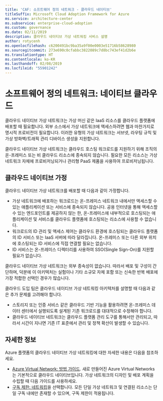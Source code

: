 ```yaml
---
title: 'CAF: 소프트웨어 정의 네트워크 - 클라우드 네이티브'
titleSuffix: Microsoft Cloud Adoption Framework for Azure
ms.service: architecture-center
ms.subservice: enterprise-cloud-adoption
ms.custom: governance
ms.date: 02/11/2019
description: 클라우드 네이티브 가상 네트워킹 서비스 설명
author: rotycenh
ms.openlocfilehash: c6200491bc9ba35a9f00e0003e51716b58628980
ms.sourcegitcommit: 273e690c0cfabbc3822089c7d8bc743ef41d2b6e
ms.translationtype: HT
ms.contentlocale: ko-KR
ms.lasthandoff: 02/08/2019
ms.locfileid: "55901242"
---
```

# <a name="software-defined-networks-cloud-native"></a>소프트웨어 정의 네트워크: 네이티브 클라우드

클라우드 네이티브 가상 네트워크는 가상 머신 같은 IaaS 리소스를 클라우드 플랫폼에 배포할 때 필요합니다. 외부 소스에서 가상 네트워크에 액세스하려면 웹과 마찬가지로 명시적 프로비전이 필요합니다. 이러한 유형의 가상 네트워크는 서브넷, 라우팅 규칙 및 가상 방화벽/트래픽 관리 디바이스 생성을 지원합니다.

클라우드 네이티브 가상 네트워크는 클라우드 호스팅 워크로드를 지원하기 위해 조직의 온-프레미스 또는 비 클라우드 리소스에 종속되지 않습니다. 필요한 모든 리소스는 가상 네트워크 자체에 프로비저닝되거나 관리형 PaaS 제품을 사용하여 프로비저닝됩니다.

## <a name="cloud-native-assumptions"></a>클라우드 네이티브 가정

클라우드 네이티브 가상 네트워크를 배포할 때 다음과 같이 가정합니다.

- 가상 네트워크에 배포하는 워크로드는 온-프레미스 네트워크 내에서만 액세스할 수 있는 애플리케이션 또는 서비스에 종속되지 않습니다. 공용 인터넷을 통해 액세스할 수 있는 엔드포인트를 제공하지 않는 한, 온-프레미스에 내부적으로 호스팅되는 애플리케이션 및 서비스를 클라우드 플랫폼에 호스팅되는 리소스에 사용할 수 없습니다.
- 워크로드의 ID 관리 및 액세스 제어는 클라우드 환경에 호스팅되는 클라우드 플랫폼의 ID 서비스 또는 IaaS 서버에 따라 달라집니다. 온-프레미스 또는 다른 외부 위치에 호스팅되는 ID 서비스에 직접 연결할 필요는 없습니다.
- ID 서비스는 온-프레미스 디렉터리를 사용하여 SSO(Single Sign-On)를 지원할 필요가 없습니다.

클라우드 네이티브 가상 네트워크는 외부 종속성이 없습니다. 따라서 배포 및 구성이 간단하며, 덕분에 이 아키텍처는 실험이나 기타 소규모 자체 포함 또는 신속한 반복 배포에 가장 적합한 선택인 경우가 많습니다.

클라우드 도입 팀은 클라우드 네이티브 가상 네트워킹 아키텍처를 설명할 때 다음과 같은 추가 문제를 고려해야 합니다.

- 스토리지 또는 인증 서비스 같은 클라우드 기반 기능을 활용하려면 온-프레미스 데이터 센터에서 실행되도록 설계된 기존 워크로드를 대대적으로 수정해야 합니다.
- 클라우드 네이티브 네트워크는 클라우드 플랫폼 관리 도구를 통해서만 관리되고, 따라서 시간이 지나면 기존 IT 표준에서 관리 및 정책 확산이 발생할 수 있습니다.

## <a name="learn-more"></a>자세한 정보

Azure 플랫폼의 클라우드 네이티브 가상 네트워킹에 대한 자세한 내용은 다음을 참조하세요.

- [Azure Virtual Network: 방법 가이드](/azure/virtual-network/virtual-network-vnet-plan-design-arm). 새로 만들어진 Azure Virtual Networks는 기본적으로 클라우드 네이티브입니다. 가상 네트워크의 디자인 및 배포 계획을 수립할 때 다음 가이드를 사용하세요.
- [구독 제한: 네트워킹](/azure/azure-subscription-service-limits?toc=%2fazure%2fvirtual-network%2ftoc.json#networking-limits)을 선택합니다. 모든 단일 가상 네트워크 및 연결된 리소스는 단일 구독 내에만 존재할 수 있으며, 구독 제한이 적용됩니다.
